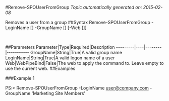 #Remove-SPOUserFromGroup
*Topic automatically generated on: 2015-02-08*

Removes a user from a group
##Syntax
    Remove-SPOUserFromGroup -LoginName [<String>] -GroupName [<String>] [-Web [<WebPipeBind>]]

&nbsp;

##Parameters
Parameter|Type|Required|Description
---------|----|--------|-----------
GroupName|String|True|A valid group name
LoginName|String|True|A valid logon name of a user
Web|WebPipeBind|False|The web to apply the command to. Leave empty to use the current web.
##Examples

###Example 1
    
PS:> Remove-SPOUserFromGroup -LoginName user@company.com -GroupName 'Marketing Site Members'


